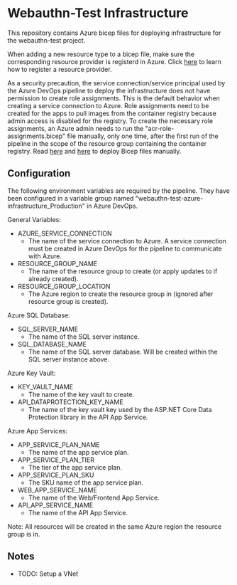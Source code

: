# Webauthn-Test Infrastructure 
This repository contains Azure bicep files for deploying infrastructure for the webauthn-test project.

When adding a new resource type to a bicep file, make sure the corresponding resource provider is registerd in Azure.
Click [here](https://learn.microsoft.com/en-us/azure/azure-resource-manager/troubleshooting/error-register-resource-provider?tabs=azure-portal) to learn how to register a resource provider.

As a security precaution, the service connection/service principal used by the Azure DevOps pipeline to deploy the infrastructure does not have
permission to create role assignments. This is the default behavior when creating a service connection to Azure. Role assignments need to be created for the apps to pull images from the container registry because admin access is disabled for the registry. To create the necessary role assignments, an Azure admin needs to run the "acr-role-assignments.bicep" file manually, only one time, after the first run of the pipeline in the scope of the resource group containing the container registry. Read [here](https://learn.microsoft.com/en-us/azure/azure-resource-manager/bicep/deploy-cli) and [here](https://learn.microsoft.com/en-us/azure/azure-resource-manager/bicep/deploy-vscode) to deploy Bicep files manually.

## Configuration
The following environment variables are required by the pipeline. They have been configured in a variable group named
"webauthn-test-azure-infrastructure_Production" in Azure DevOps.

General Variables:
* AZURE_SERVICE_CONNECTION
  * The name of the service connection to Azure. A service connection must be created in Azure DevOps
  for the pipeline to communicate with Azure.
* RESOURCE_GROUP_NAME
  * The name of the resource group to create (or apply updates to if already created).
* RESOURCE_GROUP_LOCATION
  * The Azure region to create the resource group in (ignored after resource group is created).

Azure SQL Database:
* SQL_SERVER_NAME
  * The name of the SQL server instance.
* SQL_DATABASE_NAME
  * The name of the SQL server database. Will be created within the SQL server instance above.

Azure Key Vault:
* KEY_VAULT_NAME
  * The name of the key vault to create.
* API_DATAPROTECTION_KEY_NAME
  * The name of the key vault key used by the ASP.NET Core Data Protection library in the API App Service.

Azure App Services:
* APP_SERVICE_PLAN_NAME
  * The name of the app service plan.
* APP_SERVICE_PLAN_TIER
  * The tier of the app service plan.
* APP_SERVICE_PLAN_SKU
  * The SKU name of the app service plan.
* WEB_APP_SERVICE_NAME
  * The name of the Web/Frontend App Service.
* API_APP_SERVICE_NAME
  * The name of the API App Service.

Note: All resources will be created in the same Azure region the resource group is in.

## Notes
* TODO: Setup a VNet